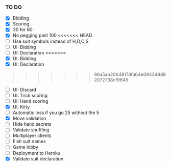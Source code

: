 ### TO DO

- [x] Bidding
- [x] Scoring
- [x] 30 for 60
- [x] No pegging past 100
<<<<<<< HEAD
- [ ] Use suit symbols instead of H,D,C,S
- [ ] UI: Bidding
- [ ] UI: Declaration
=======
- [x] UI: Bidding
- [x] UI: Declaration
>>>>>>> 96a5ab2064817dfa64e094349d92072738cf9645
- [ ] UI: Discard
- [ ] UI: Trick scoring
- [ ] UI: Hand scoring
- [x] UI: Kitty
- [ ] Automatic loss if you go 25 without the 5
- [x] Move validation
- [ ] Hide hand secrets
- [ ] Validate shuffling
- [ ] Multiplayer clients
- [ ] Fish suit names
- [ ] Game lobby
- [ ] Deployment to Heroku
- [x] Validate suit declaration
